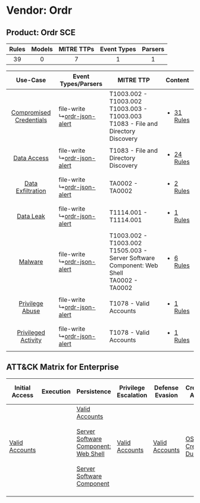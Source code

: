 Vendor: Ordr
============
Product: Ordr SCE
-----------------
| Rules | Models | MITRE TTPs | Event Types | Parsers |
|:-----:|:------:|:----------:|:-----------:|:-------:|
|  39   |   0    |     7      |      1      |    1    |

|    Use-Case    | Event Types/Parsers    | MITRE TTP    | Content    |
|:----:| ---- | ---- | ---- |
| [Compromised Credentials](../../../UseCases/uc_compromised_credentials.md) |  file-write<br> ↳[ordr-json-alert](Ps/pC_ordrjsonalert.md)<br> | T1003.002 - T1003.002<br>T1003.003 - T1003.003<br>T1083 - File and Directory Discovery<br>       | [<ul><li>31 Rules</li></ul>](RM/r_m_ordr_ordr_sce_Compromised_Credentials.md) |
|    [Data Access](../../../UseCases/uc_data_access.md)    |  file-write<br> ↳[ordr-json-alert](Ps/pC_ordrjsonalert.md)<br> | T1083 - File and Directory Discovery<br>    | [<ul><li>24 Rules</li></ul>](RM/r_m_ordr_ordr_sce_Data_Access.md)    |
|       [Data Exfiltration](../../../UseCases/uc_data_exfiltration.md)       |  file-write<br> ↳[ordr-json-alert](Ps/pC_ordrjsonalert.md)<br> | TA0002 - TA0002<br>    | [<ul><li>2 Rules</li></ul>](RM/r_m_ordr_ordr_sce_Data_Exfiltration.md)        |
|    [Data Leak](../../../UseCases/uc_data_leak.md)    |  file-write<br> ↳[ordr-json-alert](Ps/pC_ordrjsonalert.md)<br> | T1114.001 - T1114.001<br>    | [<ul><li>1 Rules</li></ul>](RM/r_m_ordr_ordr_sce_Data_Leak.md)    |
|    [Malware](../../../UseCases/uc_malware.md)    |  file-write<br> ↳[ordr-json-alert](Ps/pC_ordrjsonalert.md)<br> | T1003.002 - T1003.002<br>T1505.003 - Server Software Component: Web Shell<br>TA0002 - TA0002<br> | [<ul><li>6 Rules</li></ul>](RM/r_m_ordr_ordr_sce_Malware.md)    |
|         [Privilege Abuse](../../../UseCases/uc_privilege_abuse.md)         |  file-write<br> ↳[ordr-json-alert](Ps/pC_ordrjsonalert.md)<br> | T1078 - Valid Accounts<br>    | [<ul><li>1 Rules</li></ul>](RM/r_m_ordr_ordr_sce_Privilege_Abuse.md)          |
|     [Privileged Activity](../../../UseCases/uc_privileged_activity.md)     |  file-write<br> ↳[ordr-json-alert](Ps/pC_ordrjsonalert.md)<br> | T1078 - Valid Accounts<br>    | [<ul><li>1 Rules</li></ul>](RM/r_m_ordr_ordr_sce_Privileged_Activity.md)      |

ATT&CK Matrix for Enterprise
----------------------------
| Initial Access                                                      | Execution | Persistence                                                                                                                                                                                                                                    | Privilege Escalation                                                | Defense Evasion                                                     | Credential Access                                                          | Discovery                                                                         | Lateral Movement | Collection                                                            | Command and Control | Exfiltration | Impact |
| ------------------------------------------------------------------- | --------- | ---------------------------------------------------------------------------------------------------------------------------------------------------------------------------------------------------------------------------------------------- | ------------------------------------------------------------------- | ------------------------------------------------------------------- | -------------------------------------------------------------------------- | --------------------------------------------------------------------------------- | ---------------- | --------------------------------------------------------------------- | ------------------- | ------------ | ------ |
| [Valid Accounts](https://attack.mitre.org/techniques/T1078)<br><br> |           | [Valid Accounts](https://attack.mitre.org/techniques/T1078)<br><br>[Server Software Component: Web Shell](https://attack.mitre.org/techniques/T1505/003)<br><br>[Server Software Component](https://attack.mitre.org/techniques/T1505)<br><br> | [Valid Accounts](https://attack.mitre.org/techniques/T1078)<br><br> | [Valid Accounts](https://attack.mitre.org/techniques/T1078)<br><br> | [OS Credential Dumping](https://attack.mitre.org/techniques/T1003)<br><br> | [File and Directory Discovery](https://attack.mitre.org/techniques/T1083)<br><br> |                  | [Email Collection](https://attack.mitre.org/techniques/T1114)<br><br> |                     |              |        |